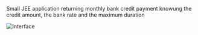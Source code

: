 Small JEE application returning monthly bank credit payment knowung the credit amount, the bank rate and the maximum duration


![Interface](https://pasteboard.co/JdvWgL4.png)
